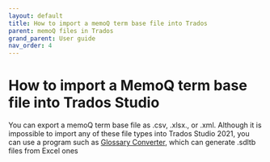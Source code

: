 ```yaml
---
layout: default
title: How to import a memoQ term base file into Trados
parent: memoQ files in Trados
grand_parent: User guide
nav_order: 4
---
```


# How to import a MemoQ term base file into Trados Studio

You can export a memoQ term base file as .csv, .xlsx., or .xml. Although it is impossible to import any of these file types into Trados Studio 2021, you can use a program such as [Glossary Converter](https://www.cerebus.de/glossaryconverter/), which can generate .sdltb files from Excel ones
